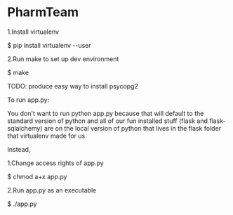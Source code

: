 # PharmTeam

1.Install virtualenv

$ pip install virtualenv --user

2.Run make to set up dev environment

$ make

TODO: produce easy way to install psycopg2

To run app.py:

You don't want to run python app.py because that will default to the standard version of python and all of our fun installed stuff (flask and flask-sqlalchemy) are on the local version of python that lives in the flask folder that virtualenv made for us

Instead,

1.Change access rights of app.py

$ chmod a+x app.py

2.Run app.py as an executable

$ ./app.py
